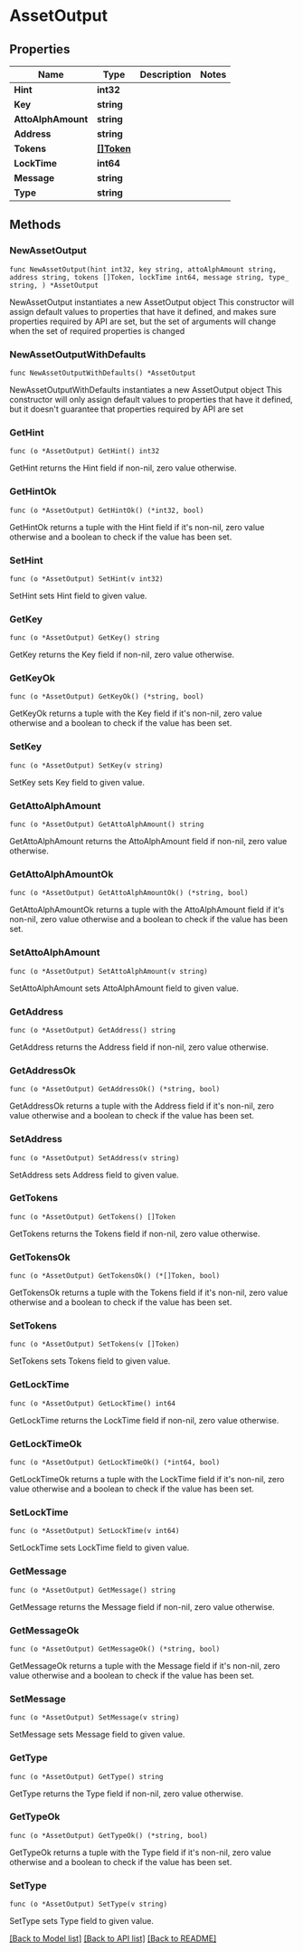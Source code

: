 # AssetOutput

## Properties

Name | Type | Description | Notes
------------ | ------------- | ------------- | -------------
**Hint** | **int32** |  | 
**Key** | **string** |  | 
**AttoAlphAmount** | **string** |  | 
**Address** | **string** |  | 
**Tokens** | [**[]Token**](Token.md) |  | 
**LockTime** | **int64** |  | 
**Message** | **string** |  | 
**Type** | **string** |  | 

## Methods

### NewAssetOutput

`func NewAssetOutput(hint int32, key string, attoAlphAmount string, address string, tokens []Token, lockTime int64, message string, type_ string, ) *AssetOutput`

NewAssetOutput instantiates a new AssetOutput object
This constructor will assign default values to properties that have it defined,
and makes sure properties required by API are set, but the set of arguments
will change when the set of required properties is changed

### NewAssetOutputWithDefaults

`func NewAssetOutputWithDefaults() *AssetOutput`

NewAssetOutputWithDefaults instantiates a new AssetOutput object
This constructor will only assign default values to properties that have it defined,
but it doesn't guarantee that properties required by API are set

### GetHint

`func (o *AssetOutput) GetHint() int32`

GetHint returns the Hint field if non-nil, zero value otherwise.

### GetHintOk

`func (o *AssetOutput) GetHintOk() (*int32, bool)`

GetHintOk returns a tuple with the Hint field if it's non-nil, zero value otherwise
and a boolean to check if the value has been set.

### SetHint

`func (o *AssetOutput) SetHint(v int32)`

SetHint sets Hint field to given value.


### GetKey

`func (o *AssetOutput) GetKey() string`

GetKey returns the Key field if non-nil, zero value otherwise.

### GetKeyOk

`func (o *AssetOutput) GetKeyOk() (*string, bool)`

GetKeyOk returns a tuple with the Key field if it's non-nil, zero value otherwise
and a boolean to check if the value has been set.

### SetKey

`func (o *AssetOutput) SetKey(v string)`

SetKey sets Key field to given value.


### GetAttoAlphAmount

`func (o *AssetOutput) GetAttoAlphAmount() string`

GetAttoAlphAmount returns the AttoAlphAmount field if non-nil, zero value otherwise.

### GetAttoAlphAmountOk

`func (o *AssetOutput) GetAttoAlphAmountOk() (*string, bool)`

GetAttoAlphAmountOk returns a tuple with the AttoAlphAmount field if it's non-nil, zero value otherwise
and a boolean to check if the value has been set.

### SetAttoAlphAmount

`func (o *AssetOutput) SetAttoAlphAmount(v string)`

SetAttoAlphAmount sets AttoAlphAmount field to given value.


### GetAddress

`func (o *AssetOutput) GetAddress() string`

GetAddress returns the Address field if non-nil, zero value otherwise.

### GetAddressOk

`func (o *AssetOutput) GetAddressOk() (*string, bool)`

GetAddressOk returns a tuple with the Address field if it's non-nil, zero value otherwise
and a boolean to check if the value has been set.

### SetAddress

`func (o *AssetOutput) SetAddress(v string)`

SetAddress sets Address field to given value.


### GetTokens

`func (o *AssetOutput) GetTokens() []Token`

GetTokens returns the Tokens field if non-nil, zero value otherwise.

### GetTokensOk

`func (o *AssetOutput) GetTokensOk() (*[]Token, bool)`

GetTokensOk returns a tuple with the Tokens field if it's non-nil, zero value otherwise
and a boolean to check if the value has been set.

### SetTokens

`func (o *AssetOutput) SetTokens(v []Token)`

SetTokens sets Tokens field to given value.


### GetLockTime

`func (o *AssetOutput) GetLockTime() int64`

GetLockTime returns the LockTime field if non-nil, zero value otherwise.

### GetLockTimeOk

`func (o *AssetOutput) GetLockTimeOk() (*int64, bool)`

GetLockTimeOk returns a tuple with the LockTime field if it's non-nil, zero value otherwise
and a boolean to check if the value has been set.

### SetLockTime

`func (o *AssetOutput) SetLockTime(v int64)`

SetLockTime sets LockTime field to given value.


### GetMessage

`func (o *AssetOutput) GetMessage() string`

GetMessage returns the Message field if non-nil, zero value otherwise.

### GetMessageOk

`func (o *AssetOutput) GetMessageOk() (*string, bool)`

GetMessageOk returns a tuple with the Message field if it's non-nil, zero value otherwise
and a boolean to check if the value has been set.

### SetMessage

`func (o *AssetOutput) SetMessage(v string)`

SetMessage sets Message field to given value.


### GetType

`func (o *AssetOutput) GetType() string`

GetType returns the Type field if non-nil, zero value otherwise.

### GetTypeOk

`func (o *AssetOutput) GetTypeOk() (*string, bool)`

GetTypeOk returns a tuple with the Type field if it's non-nil, zero value otherwise
and a boolean to check if the value has been set.

### SetType

`func (o *AssetOutput) SetType(v string)`

SetType sets Type field to given value.



[[Back to Model list]](../README.md#documentation-for-models) [[Back to API list]](../README.md#documentation-for-api-endpoints) [[Back to README]](../README.md)



